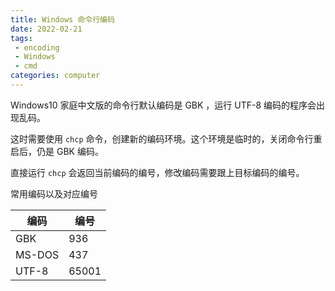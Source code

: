 ```yaml
---
title: Windows 命令行编码
date: 2022-02-21
tags:
 - encoding
 - Windows
 - cmd
categories: computer
---
```


<!--more-->

Windows10 家庭中文版的命令行默认编码是 GBK ，运行 UTF-8 编码的程序会出现乱码。

这时需要使用 `chcp` 命令，创建新的编码环境。这个环境是临时的，关闭命令行重启后，仍是 GBK 编码。

直接运行 `chcp` 会返回当前编码的编号，修改编码需要跟上目标编码的编号。

常用编码以及对应编号

| 编码   | 编号  |
| ------ | ----- |
| GBK    | 936   |
| MS-DOS | 437   |
| UTF-8  | 65001 |
